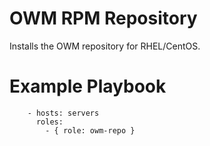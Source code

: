 # OWM RPM Repository

Installs the OWM repository for RHEL/CentOS.

# Example Playbook

```
    - hosts: servers
      roles:
        - { role: owm-repo }
```
